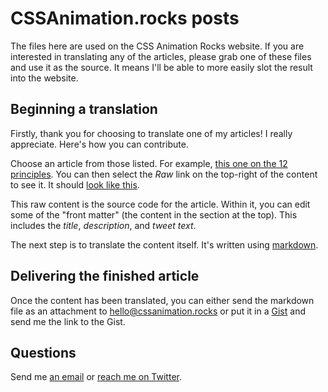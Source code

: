 # CSSAnimation.rocks posts

The files here are used on the CSS Animation Rocks website. If you are interested in translating any of the articles, please grab one of these files and use it as the source. It means I'll be able to more easily slot the result into the website.

## Beginning a translation

Firstly, thank you for choosing to translate one of my articles! I really appreciate. Here's how you can contribute. 

Choose an article from those listed. For example, [this one on the 12 principles](https://github.com/cssanimation/posts/blob/master/2015-03-21-principles.md). You can then select the *Raw* link on the top-right of the content to see it. It should [look like this](https://raw.githubusercontent.com/cssanimation/posts/master/2015-03-21-principles.md).

This raw content is the source code for the article. Within it, you can edit some of the "front matter" (the content in the section at the top). This includes the *title*, *description*, and *tweet text*.

The next step is to translate the content itself. It's written using [markdown](http://daringfireball.net/projects/markdown/).

## Delivering the finished article

Once the content has been translated, you can either send the markdown file as an attachment to [hello@cssanimation.rocks](mailto:hello@cssanimation.rocks) or put it in a [Gist](https://gist.github.com) and send me the link to the Gist.

## Questions

Send me [an email](mailto:hello@cssanimation.rocks) or [reach me on Twitter](https://twitter.com/cssanimation). 
